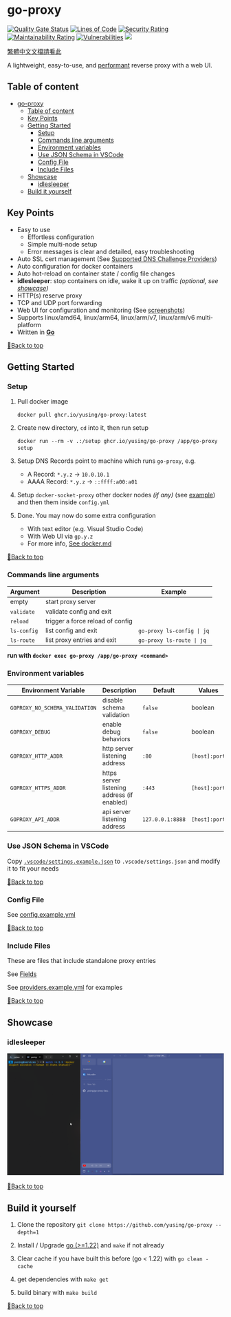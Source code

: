 # go-proxy

[![Quality Gate Status](https://sonarcloud.io/api/project_badges/measure?project=yusing_go-proxy&metric=alert_status)](https://sonarcloud.io/summary/new_code?id=yusing_go-proxy)
[![Lines of Code](https://sonarcloud.io/api/project_badges/measure?project=yusing_go-proxy&metric=ncloc)](https://sonarcloud.io/summary/new_code?id=yusing_go-proxy)
[![Security Rating](https://sonarcloud.io/api/project_badges/measure?project=yusing_go-proxy&metric=security_rating)](https://sonarcloud.io/summary/new_code?id=yusing_go-proxy)
[![Maintainability Rating](https://sonarcloud.io/api/project_badges/measure?project=yusing_go-proxy&metric=sqale_rating)](https://sonarcloud.io/summary/new_code?id=yusing_go-proxy)
[![Vulnerabilities](https://sonarcloud.io/api/project_badges/measure?project=yusing_go-proxy&metric=vulnerabilities)](https://sonarcloud.io/summary/new_code?id=yusing_go-proxy)
[![](https://dcbadge.limes.pink/api/server/umReR62nRd)](https://discord.gg/umReR62nRd)

[繁體中文文檔請看此](README_CHT.md)

A lightweight, easy-to-use, and [performant](docs/benchmark_result.md) reverse proxy with a web UI.

## Table of content

<!-- TOC -->

- [go-proxy](#go-proxy)
  - [Table of content](#table-of-content)
  - [Key Points](#key-points)
  - [Getting Started](#getting-started)
    - [Setup](#setup)
    - [Commands line arguments](#commands-line-arguments)
    - [Environment variables](#environment-variables)
    - [Use JSON Schema in VSCode](#use-json-schema-in-vscode)
    - [Config File](#config-file)
    - [Include Files](#include-files)
  - [Showcase](#showcase)
    - [idlesleeper](#idlesleeper)
  - [Build it yourself](#build-it-yourself)

## Key Points

-   Easy to use
    -   Effortless configuration
    -   Simple multi-node setup
    -   Error messages is clear and detailed, easy troubleshooting
-   Auto SSL cert management (See [Supported DNS Challenge Providers](docs/dns_providers.md)) 
-   Auto configuration for docker containers
-   Auto hot-reload on container state / config file changes
-   **idlesleeper**: stop containers on idle, wake it up on traffic _(optional, see [showcase](#idlesleeper))_
-   HTTP(s) reserve proxy
-   TCP and UDP port forwarding
-   Web UI for configuration and monitoring (See [screenshots](https://github.com/yusing/go-proxy-frontend?tab=readme-ov-file#screenshots))
-   Supports linux/amd64, linux/arm64, linux/arm/v7, linux/arm/v6 multi-platform
-   Written in **[Go](https://go.dev)**

[🔼Back to top](#table-of-content)

## Getting Started

### Setup

1.  Pull docker image 
    
    ```shell
    docker pull ghcr.io/yusing/go-proxy:latest
    ```

2.  Create new directory, `cd` into it, then run setup

    ```shell
    docker run --rm -v .:/setup ghcr.io/yusing/go-proxy /app/go-proxy setup
    ```

3.  Setup DNS Records point to machine which runs `go-proxy`, e.g.

    -   A Record: `*.y.z` -> `10.0.10.1`
    -   AAAA Record: `*.y.z` -> `::ffff:a00:a01`

4.  Setup `docker-socket-proxy` other docker nodes _(if any)_ (see [example](docs/docker_socket_proxy.md)) and then them inside `config.yml`

5.  Done. You may now do some extra configuration
    -   With text editor (e.g. Visual Studio Code)
    -   With Web UI via `gp.y.z`
    -   For more info, [See docker.md](docs/docker.md)

[🔼Back to top](#table-of-content)

### Commands line arguments

| Argument    | Description                      | Example                    |
| ----------- | -------------------------------- | -------------------------- |
| empty       | start proxy server               |                            |
| `validate`  | validate config and exit         |                            |
| `reload`    | trigger a force reload of config |                            |
| `ls-config` | list config and exit             | `go-proxy ls-config \| jq` |
| `ls-route`  | list proxy entries and exit      | `go-proxy ls-route \| jq`  |

**run with `docker exec go-proxy /app/go-proxy <command>`**

### Environment variables

| Environment Variable           | Description                                 | Default          | Values        |
| ------------------------------ | ------------------------------------------- | ---------------- | ------------- |
| `GOPROXY_NO_SCHEMA_VALIDATION` | disable schema validation                   | `false`          | boolean       |
| `GOPROXY_DEBUG`                | enable debug behaviors                      | `false`          | boolean       |
| `GOPROXY_HTTP_ADDR`            | http server listening address               | `:80`            | `[host]:port` |
| `GOPROXY_HTTPS_ADDR`           | https server listening address (if enabled) | `:443`           | `[host]:port` |
| `GOPROXY_API_ADDR`             | api server listening address                | `127.0.0.1:8888` | `[host]:port` |

### Use JSON Schema in VSCode

Copy [`.vscode/settings.example.json`](.vscode/settings.example.json) to `.vscode/settings.json` and modify it to fit your needs

[🔼Back to top](#table-of-content)

### Config File

See [config.example.yml](config.example.yml)

[🔼Back to top](#table-of-content)

### Include Files

These are files that include standalone proxy entries

See [Fields](docs/docker.md#fields)

See [providers.example.yml](providers.example.yml) for examples

[🔼Back to top](#table-of-content)

## Showcase

### idlesleeper

![idlesleeper](showcase/idlesleeper.webp)

[🔼Back to top](#table-of-content)

## Build it yourself

1. Clone the repository `git clone https://github.com/yusing/go-proxy --depth=1`

2. Install / Upgrade [go (>=1.22)](https://go.dev/doc/install) and `make` if not already

3. Clear cache if you have built this before (go < 1.22) with `go clean -cache`

4. get dependencies with `make get`

5. build binary with `make build`

[🔼Back to top](#table-of-content)
